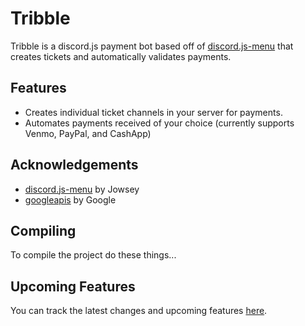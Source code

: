 # Tribble

Tribble is a discord.js payment bot based off of [discord.js-menu](https://github.com/jowsey/discord.js-menu) that creates tickets and automatically validates payments.

## Features

* Creates individual ticket channels in your server for payments.
* Automates payments received of your choice (currently supports Venmo, PayPal, and CashApp)


## Acknowledgements

* [discord.js-menu](https://github.com/jowsey/discord.js-menu) by Jowsey
* [googleapis](https://github.com/googleapis/google-api-nodejs-client) by Google

## Compiling 
To compile the project do these things...


## Upcoming Features
You can track the latest changes and upcoming features [here](https://github.com/FivePixels/Trebble/projects/1).
